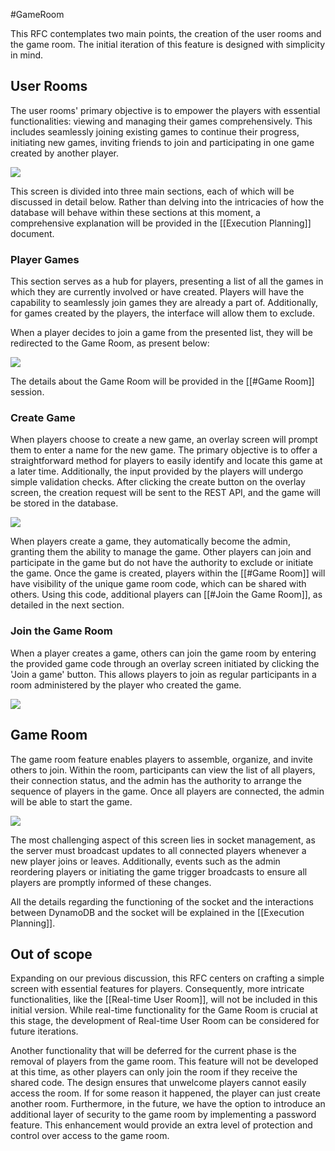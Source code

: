 #GameRoom

This RFC contemplates two main points, the creation of the user rooms and the game room.
The initial iteration of this feature is designed with simplicity in mind.

## User Rooms

 The user rooms' primary objective is to empower the players with essential functionalities: viewing and managing their games comprehensively. This includes seamlessly joining existing games to continue their progress, initiating new games, inviting friends to join and participating in one game created by another player.

<img src="https://github.com/gumberss/FinanceControlinator/assets/38296002/70cea15a-834e-4d8f-8965-09a942f62897"/>

This screen is divided into three main sections, each of which will be discussed in detail below. Rather than delving into the intricacies of how the database will behave within these sections at this moment, a comprehensive explanation will be provided in the [[Execution Planning]] document.

### Player Games

This section serves as a hub for players, presenting a list of all the games in which they are currently involved or have created. Players will have the capability to seamlessly join games they are already a part of. Additionally, for games created by the players, the interface will allow them to exclude.

When a player decides to join a game from the presented list, they will be redirected to the Game Room, as present below:

<img src="https://github.com/gumberss/FinanceControlinator/assets/38296002/bf327e7b-351c-4702-a931-430293e6f64e"/>

The details about the Game Room will be provided in the [[#Game Room]] session.

### Create Game

When players choose to create a new game, an overlay screen will prompt them to enter a name for the new game. The primary objective is to offer a straightforward method for players to easily identify and locate this game at a later time. Additionally, the input provided by the players will undergo simple validation checks. After clicking the create button on the overlay screen, the creation request will be sent to the REST API, and the game will be stored in the database.

<img src="https://github.com/gumberss/FinanceControlinator/assets/38296002/4db29b4d-f633-481f-99b9-a93c0e77793b"/>

When players create a game, they automatically become the admin, granting them the ability to manage the game. Other players can join and participate in the game but do not have the authority to exclude or initiate the game. Once the game is created, players within the [[#Game Room]] will have visibility of the unique game room code, which can be shared with others. Using this code, additional players can  [[#Join the Game Room]], as detailed in the next section.

### Join the Game Room

When a player creates a game, others can join the game room by entering the provided game code through an overlay screen initiated by clicking the 'Join a game' button. This allows players to join as regular participants in a room administered by the player who created the game.

<img src="https://github.com/gumberss/FinanceControlinator/assets/38296002/56ece639-45e1-409a-a83a-81c76ba92bb5"/>


## Game Room

The game room feature enables players to assemble, organize, and invite others to join. Within the room, participants can view the list of all players, their connection status, and the admin has the authority to arrange the sequence of players in the game. Once all players are connected, the admin will be able to start the game. 

<img src="https://github.com/gumberss/FinanceGameinator/assets/38296002/b05fbf1a-bf0b-43bd-a65d-9eac0c2f7d07"/>

The most challenging aspect of this screen lies in socket management, as the server must broadcast updates to all connected players whenever a new player joins or leaves. Additionally, events such as the admin reordering players or initiating the game trigger broadcasts to ensure all players are promptly informed of these changes.

All the details regarding the functioning of the socket and the interactions between DynamoDB and the socket will be explained in the [[Execution Planning]].

## Out of scope

Expanding on our previous discussion, this RFC centers on crafting a simple screen with essential features for players. Consequently, more intricate functionalities, like the [[Real-time User Room]], will not be included in this initial version. While real-time functionality for the Game Room is crucial at this stage, the development of Real-time User Room can be considered for future iterations.

Another functionality that will be deferred for the current phase is the removal of players from the game room. This feature will not be developed at this time, as other players can only join the room if they receive the shared code. The design ensures that unwelcome players cannot easily access the room. If for some reason it happened, the player can just create another room. Furthermore, in the future, we have the option to introduce an additional layer of security to the game room by implementing a password feature. This enhancement would provide an extra level of protection and control over access to the game room.

